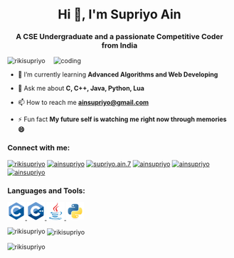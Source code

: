 <h1 align="center">Hi 👋, I'm Supriyo Ain</h1>
<h3 align="center">A CSE Undergraduate and a passionate Competitive Coder from India</h3>

<img align="right" alt="coding" width="400" src="https://media.tenor.com/5hKPyupKGWMAAAAC/robot-hello.gif"> 

<p align="left"> <img src="https://komarev.com/ghpvc/?username=rikisupriyo&label=Profile%20views&color=0e75b6&style=flat" alt="rikisupriyo" /> </p>

- 🌱 I’m currently learning **Advanced Algorithms and Web Developing**

- 💬 Ask me about **C, C++, Java, Python, Lua**

- 📫 How to reach me **ainsupriyo@gmail.com**

- ⚡ Fun fact **My future self is watching me right now through memories 😄**

<h3 align="left">Connect with me:</h3>
<p align="left">
<a href="https://dev.to/rikisupriyo" target="_blank"><img align="center" src="https://raw.githubusercontent.com/rahuldkjain/github-profile-readme-generator/master/src/images/icons/Social/devto.svg" alt="rikisupriyo" height="30" width="40" /></a>
<a href="https://linkedin.com/in/ainsupriyo" target="_blank"><img align="center" src="https://raw.githubusercontent.com/rahuldkjain/github-profile-readme-generator/master/src/images/icons/Social/linked-in-alt.svg" alt="ainsupriyo" height="30" width="40" /></a>
<a href="https://fb.com/supriyo.ain.7" target="_blank"><img align="center" src="https://raw.githubusercontent.com/rahuldkjain/github-profile-readme-generator/master/src/images/icons/Social/facebook.svg" alt="supriyo.ain.7" height="30" width="40" /></a>
<a href="https://instagram.com/ainsupriyo" target="_blank"><img align="center" src="https://raw.githubusercontent.com/rahuldkjain/github-profile-readme-generator/master/src/images/icons/Social/instagram.svg" alt="ainsupriyo" height="30" width="40" /></a>
<a href="https://www.hackerrank.com/ainsupriyo" target="_blank"><img align="center" src="https://raw.githubusercontent.com/rahuldkjain/github-profile-readme-generator/master/src/images/icons/Social/hackerrank.svg" alt="ainsupriyo" height="30" width="40" /></a>
<a href="https://www.leetcode.com/ainsupriyo" target="_blank"><img align="center" src="https://raw.githubusercontent.com/rahuldkjain/github-profile-readme-generator/master/src/images/icons/Social/leet-code.svg" alt="ainsupriyo" height="30" width="40" /></a>
</p>

<h3 align="left">Languages and Tools:</h3>
<p align="left"> <a href="https://www.cprogramming.com/" target="_blank" rel="noreferrer"> <img src="https://raw.githubusercontent.com/devicons/devicon/master/icons/c/c-original.svg" alt="c" width="40" height="40"/> </a> <a href="https://www.w3schools.com/cpp/" target="_blank" rel="noreferrer"> <img src="https://raw.githubusercontent.com/devicons/devicon/master/icons/cplusplus/cplusplus-original.svg" alt="cplusplus" width="40" height="40"/> </a> <a href="https://www.java.com" target="_blank" rel="noreferrer"> <img src="https://raw.githubusercontent.com/devicons/devicon/master/icons/java/java-original.svg" alt="java" width="40" height="40"/> </a> <a href="https://www.python.org" target="_blank" rel="noreferrer"> <img src="https://raw.githubusercontent.com/devicons/devicon/master/icons/python/python-original.svg" alt="python" width="40" height="40"/> </a> </p>

<p><img align="left" src="https://github-readme-stats.vercel.app/api/top-langs?username=rikisupriyo&show_icons=true&locale=en&layout=compact" alt="rikisupriyo" /></p>

<p>&nbsp;<img align="center" src="https://github-readme-stats.vercel.app/api?username=rikisupriyo&show_icons=true&locale=en" alt="rikisupriyo" /></p>

<p><img align="center" src="https://github-readme-streak-stats.herokuapp.com/?user=rikisupriyo&" alt="rikisupriyo" /></p>
